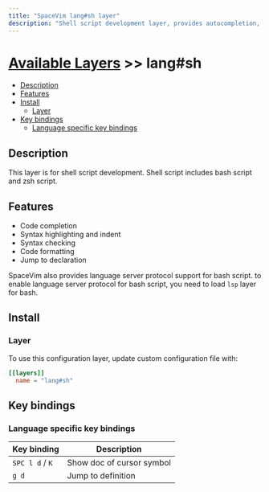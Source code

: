 ```yaml
---
title: "SpaceVim lang#sh layer"
description: "Shell script development layer, provides autocompletion, syntax checking, code format for bash and zsh script."
---
```


# [Available Layers](../../) >> lang#sh

<!-- vim-markdown-toc GFM -->

- [Description](#description)
- [Features](#features)
- [Install](#install)
  - [Layer](#layer)
- [Key bindings](#key-bindings)
  - [Language specific key bindings](#language-specific-key-bindings)

<!-- vim-markdown-toc -->

## Description

This layer is for shell script development. Shell script includes bash script and zsh script.

## Features

- Code completion
- Syntax highlighting and indent
- Syntax checking
- Code formatting
- Jump to declaration

SpaceVim also provides language server protocol support for bash script. to enable language server protocol
for bash script, you need to load `lsp` layer for bash.

## Install

### Layer

To use this configuration layer, update custom configuration file with:

```toml
[[layers]]
  name = "lang#sh"
```

## Key bindings

### Language specific key bindings

| Key binding     | Description                      |
| --------------- | -------------------------------- |
| `SPC l d` / `K` | Show doc of cursor symbol        |
| `g d`           | Jump to definition               |

